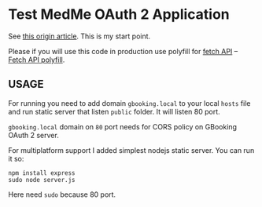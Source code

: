 # Test MedMe OAuth 2 Application

See [this origin article](https://www.sohamkamani.com/blog/javascript/2018-06-24-oauth-with-node-js/).
This is my start point.

Please if you will use this code in production use polyfill for [fetch API](https://developer.mozilla.org/ru/docs/Web/API/Fetch_API) – [Fetch API polyfill](https://github.com/github/fetch).

## USAGE

For running you need to add domain `gbooking.local` to your local `hosts` file and run static server that listen `public` folder.
It will listen 80 port.

`gbooking.local` domain on `80` port needs for CORS policy on GBooking OAuth 2 server.

For multiplatform support I added simplest nodejs static server. You can run it so:

````
npm install express
sudo node server.js
````

Here need `sudo` because 80 port.
